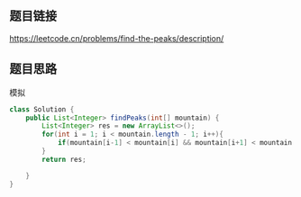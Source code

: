 ## 题目链接
https://leetcode.cn/problems/find-the-peaks/description/

## 题目思路
模拟
```java
class Solution {
    public List<Integer> findPeaks(int[] mountain) {
        List<Integer> res = new ArrayList<>();
        for(int i = 1; i < mountain.length - 1; i++){
            if(mountain[i-1] < mountain[i] && mountain[i+1] < mountain[i]) res.add(i);
        }
        return res;

    }
}
```
